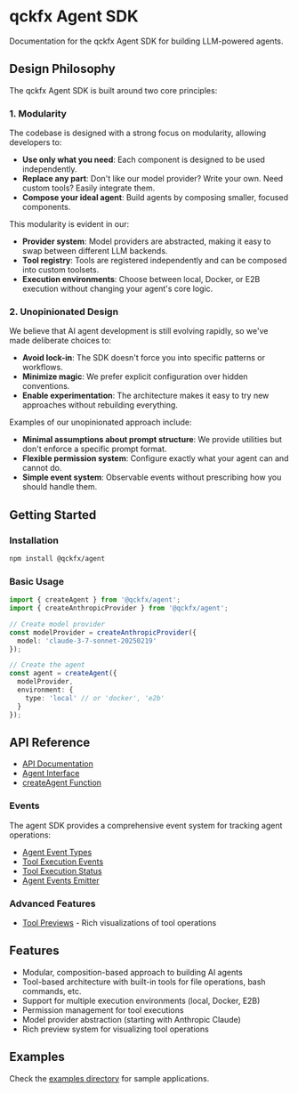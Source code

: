 # qckfx Agent SDK

Documentation for the qckfx Agent SDK for building LLM-powered agents.

## Design Philosophy

The qckfx Agent SDK is built around two core principles:

### 1. Modularity

The codebase is designed with a strong focus on modularity, allowing developers to:

- **Use only what you need**: Each component is designed to be used independently.
- **Replace any part**: Don't like our model provider? Write your own. Need custom tools? Easily integrate them.
- **Compose your ideal agent**: Build agents by composing smaller, focused components.

This modularity is evident in our:

- **Provider system**: Model providers are abstracted, making it easy to swap between different LLM backends.
- **Tool registry**: Tools are registered independently and can be composed into custom toolsets.
- **Execution environments**: Choose between local, Docker, or E2B execution without changing your agent's core logic.

### 2. Unopinionated Design

We believe that AI agent development is still evolving rapidly, so we've made deliberate choices to:

- **Avoid lock-in**: The SDK doesn't force you into specific patterns or workflows.
- **Minimize magic**: We prefer explicit configuration over hidden conventions.
- **Enable experimentation**: The architecture makes it easy to try new approaches without rebuilding everything.

Examples of our unopinionated approach include:

- **Minimal assumptions about prompt structure**: We provide utilities but don't enforce a specific prompt format.
- **Flexible permission system**: Configure exactly what your agent can and cannot do.
- **Simple event system**: Observable events without prescribing how you should handle them.

## Getting Started

### Installation

```bash
npm install @qckfx/agent
```

### Basic Usage

```typescript
import { createAgent } from '@qckfx/agent';
import { createAnthropicProvider } from '@qckfx/agent';

// Create model provider
const modelProvider = createAnthropicProvider({
  model: 'claude-3-7-sonnet-20250219'
});

// Create the agent
const agent = createAgent({
  modelProvider,
  environment: { 
    type: 'local' // or 'docker', 'e2b'
  }
});
```

## API Reference

- [API Documentation](./api/index.html)
- [Agent Interface](./api/interfaces/Agent.html)
- [createAgent Function](./api/functions/createAgent.html)

### Events

The agent SDK provides a comprehensive event system for tracking agent operations:

- [Agent Event Types](./api/enums/Events.AgentEventType.html)
- [Tool Execution Events](./api/enums/ToolExecutionEvent.html)
- [Tool Execution Status](./api/enums/ToolExecutionStatus.html)
- [Agent Events Emitter](./api/variables/Events.AgentEvents.html)

### Advanced Features

- [Tool Previews](./previews.md) - Rich visualizations of tool operations

## Features

- Modular, composition-based approach to building AI agents
- Tool-based architecture with built-in tools for file operations, bash commands, etc.
- Support for multiple execution environments (local, Docker, E2B)
- Permission management for tool executions
- Model provider abstraction (starting with Anthropic Claude)
- Rich preview system for visualizing tool operations

## Examples

Check the [examples directory](https://github.com/qckfx/agent/tree/main/examples) for sample applications.